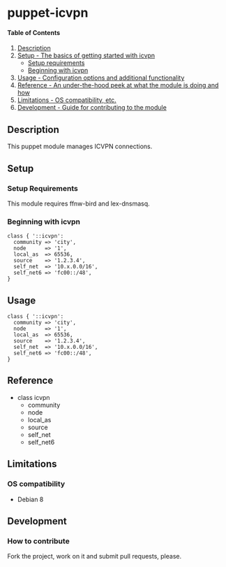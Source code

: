 # puppet-icvpn

#### Table of Contents

1. [Description](#description)
1. [Setup - The basics of getting started with icvpn](#setup)
    * [Setup requirements](#setup-requirements)
    * [Beginning with icvpn](#beginning-with-icvpn)
1. [Usage - Configuration options and additional functionality](#usage)
1. [Reference - An under-the-hood peek at what the module is doing and how](#reference)
1. [Limitations - OS compatibility, etc.](#limitations)
1. [Development - Guide for contributing to the module](#development)

## Description

This puppet module manages ICVPN connections.

## Setup

### Setup Requirements

This module requires ffnw-bird and lex-dnsmasq.

### Beginning with icvpn

```puppet
class { '::icvpn':
  community => 'city',
  node      => '1',
  local_as  => 65536,
  source    => '1.2.3.4',
  self_net  => '10.x.0.0/16',
  self_net6 => 'fc00::/48',
}
```

## Usage

```puppet
class { '::icvpn':
  community => 'city',
  node      => '1',
  local_as  => 65536,
  source    => '1.2.3.4',
  self_net  => '10.x.0.0/16',
  self_net6 => 'fc00::/48',
}
```

## Reference

* class icvpn
  * community
  * node
  * local\_as
  * source
  * self\_net
  * self\_net6

## Limitations

### OS compatibility
* Debian 8

## Development

### How to contribute
Fork the project, work on it and submit pull requests, please.

